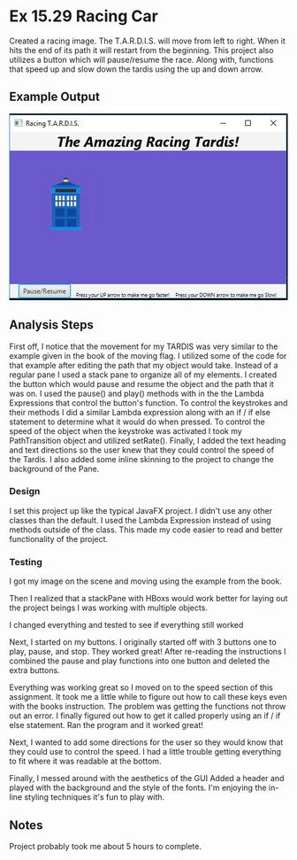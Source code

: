 # Ex 15.29 Racing Car

Created a racing image. The T.A.R.D.I.S. will move from left to right. When it hits the end of its path it will restart from the beginning. This project also utilizes a button which will pause/resume the race. Along with, functions that speed up and slow down the tardis using the up and down arrow.

## Example Output

![alt text](racingTardis.JPG)

## Analysis Steps

First off, I notice that the movement for my TARDIS was very similar to the example given in the book of the moving flag. I utilized some of the code for that example after editing the path that my object would take. Instead of a regular pane I used a stack pane to organize all of my elements. I created the button which would pause and resume the object and the path that it was on. I used the pause() and play() methods with in the the Lambda Expressions that control the button's function.
To control the keystrokes and their methods I did a similar Lambda expression along with an if / if else statement to determine what it would do when pressed. To control the speed of the object when the keystroke was activated I took my PathTransition object and utilized setRate(). Finally, I added the text heading and text directions so the user knew that they could control the speed of the Tardis. I also added some inline skinning to the project to change the background of the Pane.
### Design

I set this project up like the typical JavaFX project. I didn't use any other classes than the default. I used the Lambda Expression instead of using methods outside of the class. This made my code easier to read and better functionality of the project.

### Testing

I got my image on the scene and moving using the example from the book. 

Then I realized that a stackPane with HBoxs would work better for laying out the project beings I was working with multiple objects.

I changed everything and tested to see if everything still worked

Next, I started on my buttons. I originally started off with 3 buttons one to play, pause, and stop. They worked great! After re-reading the instructions I combined the pause and play functions into one button and deleted the extra buttons.

Everything was working great so I moved on to the speed section of this assignment. It took me a little while to figure out how to call these keys even with the books instruction. The problem was getting the functions not throw out an error. I finally figured out how to get it called properly using an if / if else statement. Ran the program and it worked great!

Next, I wanted to add some directions for the user so they would know that they could use to control the speed. I had a little trouble getting everything to fit where it was readable at the bottom.

Finally, I messed around with the aesthetics of the GUI Added a header and played with the background and the style of the fonts. I'm enjoying the in-line styling techniques it's fun to play with. 

## Notes

Project probably took me about 5 hours to complete. 